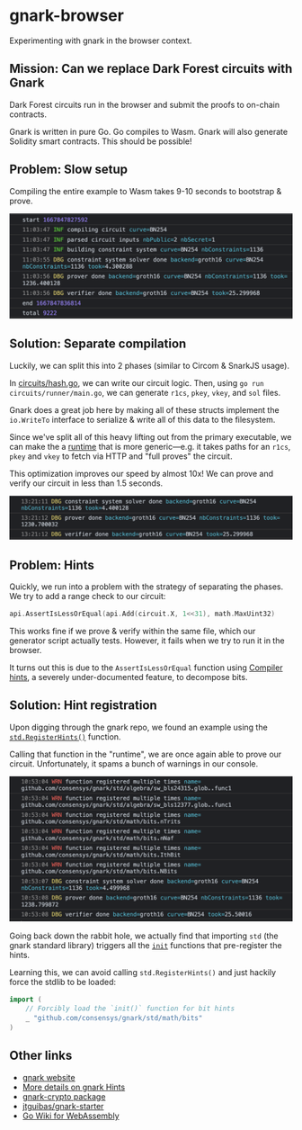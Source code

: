 # gnark-browser

Experimenting with gnark in the browser context.

## Mission: Can we replace Dark Forest circuits with Gnark

Dark Forest circuits run in the browser and submit the proofs to on-chain contracts.

Gnark is written in pure Go. Go compiles to Wasm. Gnark will also generate Solidity smart contracts. This should be possible!

## Problem: Slow setup

Compiling the entire example to Wasm takes 9-10 seconds to bootstrap & prove.

![bootstrap taking 9-10 seconds](images/bootstrap.png)

## Solution: Separate compilation

Luckily, we can split this into 2 phases (similar to Circom & SnarkJS usage).

In [circuits/hash.go](./circuits/hash.go), we can write our circuit logic. Then, using `go run circuits/runner/main.go`, we can generate `r1cs`, `pkey`, `vkey`, and `sol` files.

Gnark does a great job here by making all of these structs implement the `io.WriteTo` interface to serialize & write all of this data to the filesystem.

Since we've split all of this heavy lifting out from the primary executable, we can make the a [runtime](./main.go) that is more generic—e.g. it takes paths for an `r1cs`, `pkey` and `vkey` to fetch via HTTP and "full proves" the circuit.

This optimization improves our speed by almost 10x! We can prove and verify our circuit in less than 1.5 seconds.

![Prove and Verify in 1.5 seconds](./images/fastprove.png)

## Problem: Hints

Quickly, we run into a problem with the strategy of separating the phases. We try to add a range check to our circuit:

```go
api.AssertIsLessOrEqual(api.Add(circuit.X, 1<<31), math.MaxUint32)
```

This works fine if we prove & verify within the same file, which our generator script actually tests. However, it fails when we try to run it in the browser.

It turns out this is due to the `AssertIsLessOrEqual` function using [Compiler hints](https://docs.gnark.consensys.net/en/v0.7.0_a/HowTo/write/hints/), a severely under-documented feature, to decompose bits.

## Solution: Hint registration

Upon digging through the gnark repo, we found an example using the [`std.RegisterHints()`](https://github.com/ConsenSys/gnark/blob/a6369bf2b713b7829658f36e6283fe63bdaba974/std/hints_test.go#L17) function.

Calling that function in the "runtime", we are once again able to prove our circuit. Unfortunately, it spams a bunch of warnings in our console.

![Warnings about double registered hints](./images/hintwarning.png)

Going back down the rabbit hole, we actually find that importing `std` (the gnark standard library) triggers all the [`init`](https://github.com/ConsenSys/gnark/blob/master/std/math/bits/conversion_binary.go#L11-L15) functions that pre-register the hints.

Learning this, we can avoid calling `std.RegisterHints()` and just hackily force the stdlib to be loaded:

```go
import (
	// Forcibly load the `init()` function for bit hints
	_ "github.com/consensys/gnark/std/math/bits"
)
```

## Other links

- [gnark website](https://docs.gnark.consensys.net/en/latest/)
- [More details on gnark Hints](https://pkg.go.dev/github.com/consensys/gnark/backend/hint#Function)
- [gnark-crypto package](https://github.com/ConsenSys/gnark-crypto)
- [jtguibas/gnark-starter](https://github.com/jtguibas/gnark-starter)
- [Go Wiki for WebAssembly](https://github.com/golang/go/wiki/WebAssembly)
